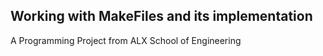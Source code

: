## Working with MakeFiles and its implementation

A Programming Project from ALX School of Engineering
